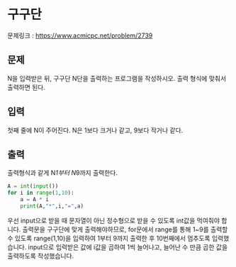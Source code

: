 # 구구단

문제링크 : https://www.acmicpc.net/problem/2739

## 문제

N을 입력받은 뒤, 구구단 N단을 출력하는 프로그램을 작성하시오. 출력 형식에 맞춰서 출력하면 된다.

## 입력

첫째 줄에 N이 주어진다. N은 1보다 크거나 같고, 9보다 작거나 같다.

## 출력 

출력형식과 같게 N*1부터 N*9까지 출력한다.

```python
A = int(input())
for i in range(1,10):
    a = A * i
    print(A,"*",i,"=",a)
```

우선 input으로 받을 때 문자열이 아닌 정수형으로 받을 수 있도록 int값을 먹여줘야 합니다.
출력문을 구구단에 맞게 출력해야하므로, for문에서 range를 통해 1~9를 출력할 수 있도록 range(1,10)을 입력하여 1부터 9까지 출력한 후 10번째에서 멈추도록 입력했습니다.
input으로 입력받은 값에 i값을 곱하여 1씩 늘어나고, 늘어난 수 만큼 곱한 값을 출력하도록 작성했습니다.